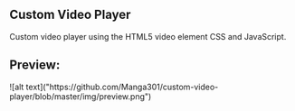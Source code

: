 ## Custom Video Player

Custom video player using the HTML5 video element CSS and JavaScript.

<h2>Preview:</h2>
![alt text]("https://github.com/Manga301/custom-video-player/blob/master/img/preview.png")